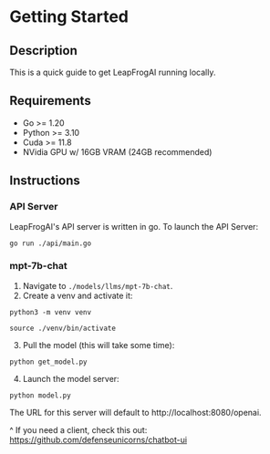 # Getting Started

## Description

This is a quick guide to get LeapFrogAI running locally.

## Requirements

* Go >= 1.20
* Python >= 3.10
* Cuda >= 11.8
* NVidia GPU w/ 16GB VRAM (24GB recommended)

## Instructions

### API Server

LeapFrogAI's API server is written in go. To launch the API Server:

``` shell
go run ./api/main.go
```

### mpt-7b-chat

1. Navigate to `./models/llms/mpt-7b-chat`.
2. Create a venv and activate it:

``` shell
python3 -m venv venv

source ./venv/bin/activate
```

3. Pull the model (this will take some time):

``` shell
python get_model.py
```

4. Launch the model server:

``` shell
python model.py
```

The URL for this server will default to http://localhost:8080/openai.

^ If you need a client, check this out: https://github.com/defenseunicorns/chatbot-ui
